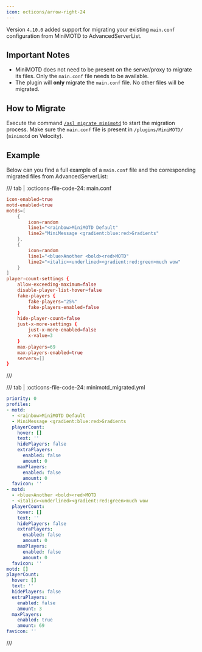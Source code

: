 ```yaml
---
icon: octicons/arrow-right-24
---
```


Version `4.10.0` added support for migrating your existing `main.conf` configuration from MiniMOTD to AdvancedServerList.

## Important Notes

- MiniMOTD does not need to be present on the server/proxy to migrate its files. Only the `main.conf` file needs to be available.
- The plugin will **only** migrate the `main.conf` file. No other files will be migrated.

## How to Migrate

Execute the command [`/asl migrate minimotd`](../commands/index.md#migrate) to start the migration process. Make sure the `main.conf` file is present in `/plugins/MiniMOTD/` (`minimotd` on Velocity).

## Example

Below can you find a full example of a `main.conf` file and the corresponding migrated files from AdvancedServerList:

/// tab | :octicons-file-code-24: main.conf
```conf
icon-enabled=true
motd-enabled=true
motds=[
    {
        icon=random
        line1="<rainbow>MiniMOTD Default"
        line2="MiniMessage <gradient:blue:red>Gradients"
    },
    {
        icon=random
        line1="<blue>Another <bold><red>MOTD"
        line2="<italic><underlined><gradient:red:green>much wow"
    }
]
player-count-settings {
    allow-exceeding-maximum=false
    disable-player-list-hover=false
    fake-players {
        fake-players="25%"
        fake-players-enabled=false
    }
    hide-player-count=false
    just-x-more-settings {
        just-x-more-enabled=false
        x-value=3
    }
    max-players=69
    max-players-enabled=true
    servers=[]
}
```
///

/// tab | :octicons-file-code-24: minimotd_migrated.yml
```yaml
priority: 0
profiles:
- motd:
  - <rainbow>MiniMOTD Default
  - MiniMessage <gradient:blue:red>Gradients
  playerCount:
    hover: []
    text: ''
    hidePlayers: false
    extraPlayers:
      enabled: false
      amount: 0
    maxPlayers:
      enabled: false
      amount: 0
  favicon: ''
- motd:
  - <blue>Another <bold><red>MOTD
  - <italic><underlined><gradient:red:green>much wow
  playerCount:
    hover: []
    text: ''
    hidePlayers: false
    extraPlayers:
      enabled: false
      amount: 0
    maxPlayers:
      enabled: false
      amount: 0
  favicon: ''
motd: []
playerCount:
  hover: []
  text: ''
  hidePlayers: false
  extraPlayers:
    enabled: false
    amount: 3
  maxPlayers:
    enabled: true
    amount: 69
favicon: ''
```
///